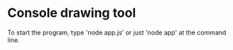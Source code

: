 # Console drawing tool

To start the program, type 'node app.js' or just 'node app' at the command line.
